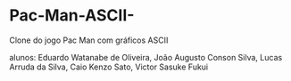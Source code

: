 # Pac-Man-ASCII-
Clone do jogo Pac Man com gráficos ASCII

alunos: 
Eduardo Watanabe de Oliveira,
João Augusto Conson Silva,
Lucas Arruda da Silva,
Caio Kenzo Sato,
Victor Sasuke Fukui
